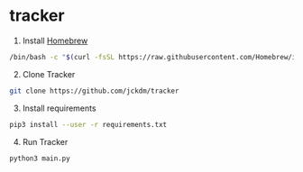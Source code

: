 # tracker

1. Install [Homebrew](https://brew.sh/)
```bash
/bin/bash -c "$(curl -fsSL https://raw.githubusercontent.com/Homebrew/install/master/install.sh)"
```
2. Clone Tracker
```bash
git clone https://github.com/jckdm/tracker
```
3. Install requirements
```bash
pip3 install --user -r requirements.txt
```
4. Run Tracker
```bash
python3 main.py
```
